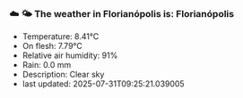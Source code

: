 ### ☁️ 🌤️  The weather in Florianópolis is: Florianópolis

- Temperature: 8.41°C
- On flesh: 7.79°C
- Relative air humidity: 91%
- Rain: 0.0 mm
- Description: Clear sky
- last updated: 2025-07-31T09:25:21.039005

